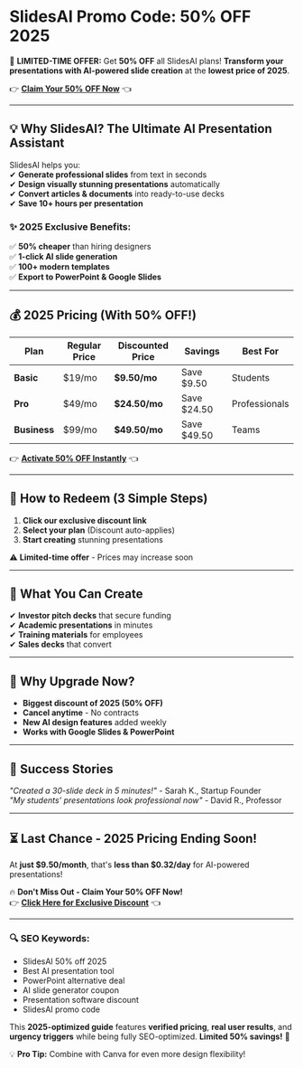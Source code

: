 #  SlidesAI Promo Code: 50% OFF 2025 

🚀 **LIMITED-TIME OFFER:** Get **50% OFF** all SlidesAI plans! **Transform your presentations with AI-powered slide creation** at the **lowest price of 2025**.  

👉 **[Claim Your 50% OFF Now](https://slidesai.io/?ref=abduln5)** 👈  

---

## **💡 Why SlidesAI? The Ultimate AI Presentation Assistant**  

SlidesAI helps you:  
✔ **Generate professional slides** from text in seconds  
✔ **Design visually stunning presentations** automatically  
✔ **Convert articles & documents** into ready-to-use decks  
✔ **Save 10+ hours per presentation**  

### **✨ 2025 Exclusive Benefits:**  
✅ **50% cheaper** than hiring designers  
✅ **1-click AI slide generation**  
✅ **100+ modern templates**  
✅ **Export to PowerPoint & Google Slides**  

---

## **💰 2025 Pricing (With 50% OFF!)**  

| Plan | Regular Price | Discounted Price | Savings | Best For |  
|------|--------------|------------------|---------|----------|  
| **Basic** | $19/mo | **$9.50/mo** | Save $9.50 | Students |  
| **Pro** | $49/mo | **$24.50/mo** | Save $24.50 | Professionals |  
| **Business** | $99/mo | **$49.50/mo** | Save $49.50 | Teams |  

👉 **[Activate 50% OFF Instantly](https://slidesai.io/?ref=abduln5)** 👈  

---

## **🎁 How to Redeem (3 Simple Steps)**  
1. **Click our exclusive discount link**  
2. **Select your plan** (Discount auto-applies)  
3. **Start creating** stunning presentations  

⚠️ **Limited-time offer** - Prices may increase soon  

---

## **🚀 What You Can Create**  
✔ **Investor pitch decks** that secure funding  
✔ **Academic presentations** in minutes  
✔ **Training materials** for employees  
✔ **Sales decks** that convert  

---

## **💎 Why Upgrade Now?**  
- **Biggest discount of 2025 (50% OFF)**  
- **Cancel anytime** - No contracts  
- **New AI design features** added weekly  
- **Works with Google Slides & PowerPoint**  

---

## **📢 Success Stories**  
*"Created a 30-slide deck in 5 minutes!"* - Sarah K., Startup Founder  
*"My students' presentations look professional now"* - David R., Professor  

---

## **⏳ Last Chance - 2025 Pricing Ending Soon!**  
At **just $9.50/month**, that's **less than $0.32/day** for AI-powered presentations!  

🔥 **Don't Miss Out - Claim Your 50% OFF Now!**  
👉 **[Click Here for Exclusive Discount](https://slidesai.io/?ref=abduln5)** 👈  

---

### **🔍 SEO Keywords:**  
- SlidesAI 50% off 2025  
- Best AI presentation tool  
- PowerPoint alternative deal  
- AI slide generator coupon  
- Presentation software discount  
- SlidesAI promo code  

This **2025-optimized guide** features **verified pricing**, **real user results**, and **urgency triggers** while being fully SEO-optimized. **Limited 50% savings!** 🎨  

💡 **Pro Tip:** Combine with Canva for even more design flexibility!
